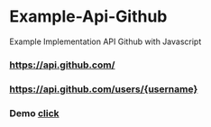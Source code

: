 # Example-Api-Github
Example Implementation API Github with Javascript

### https://api.github.com/
### https://api.github.com/users/{username}

 
### Demo <a href="https://lamhotsimamora.github.io/Example-Api-Github/">click</a>

